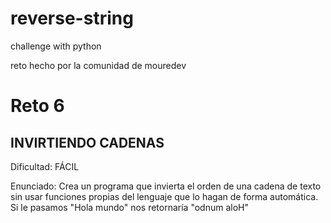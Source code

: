 # reverse-string
challenge with python

reto hecho por la comunidad de mouredev

# Reto 6

## INVIRTIENDO CADENAS

 Dificultad: FÁCIL
 
 Enunciado: Crea un programa que invierta el orden de una cadena de texto sin usar funciones propias del lenguaje que lo hagan de forma automática.
  Si le pasamos "Hola mundo" nos retornaría "odnum aloH"


